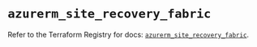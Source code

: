 # `azurerm_site_recovery_fabric`

Refer to the Terraform Registry for docs: [`azurerm_site_recovery_fabric`](https://registry.terraform.io/providers/hashicorp/azurerm/3.115.0/docs/resources/site_recovery_fabric).
